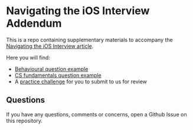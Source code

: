 Navigating the iOS Interview Addendum
================================== 
This is a repo containing supplementary materials to accompany the [Navigating the iOS Interview article](https://www.raywenderlich.com/10625296-navigating-the-ios-interview).

Here you will find:
- [Behavioural question example](https://github.com/raywenderlich/ios-interview/blob/master/Behavioral)
- [CS fundamentals question example](https://github.com/raywenderlich/ios-interview/blob/master/Behavioral)
- A [practice challenge](https://github.com/raywenderlich/ios-interview/blob/master/Behavioral) for you to submit to us for review

## Questions
If you have any questions, comments or concerns, open a Github Issue on this repository.